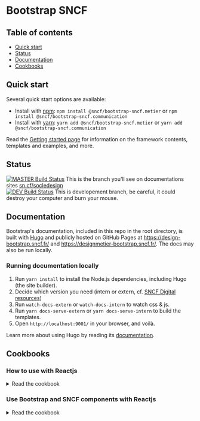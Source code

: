 # Bootstrap SNCF

## Table of contents

- [Quick start](#quick-start)
- [Status](#status)
- [Documentation](#documentation)
- [Cookbooks](#cookbooks)

## Quick start

Several quick start options are available:

- Install with [npm](https://www.npmjs.com/): `npm install @sncf/bootstrap-sncf.metier` or `npm install @sncf/bootstrap-sncf.communication`
- Install with [yarn](https://yarnpkg.com/): `yarn add @sncf/bootstrap-sncf.metier` or `yarn add  @sncf/bootstrap-sncf.communication`

Read the [Getting started page](http://sn.cf/socledesign) for information on the framework contents, templates and examples, and more.

## Status

[![MASTER Build Status](https://travis-ci.com/SNCFdevelopers/bootstrap-sncf.svg?branch=master)](https://travis-ci.com/SNCFdevelopers/bootstrap-sncf) This is the branch you'll see on documentations sites [sn.cf/socledesign](http://sn.cf/socledesign)   
[![DEV Build Status](https://travis-ci.com/SNCFdevelopers/bootstrap-sncf.svg?branch=dev)](https://travis-ci.com/SNCFdevelopers/bootstrap-sncf) This is developement branch, be careful, it could destroy your computer and burn your mouse.

## Documentation

Bootstrap's documentation, included in this repo in the root directory, is built with [Hugo](https://gohugo.io/) and publicly hosted on GitHub Pages at <https://design-bootstrap.sncf.fr/> and <https://designmetier-bootstrap.sncf.fr/>. The docs may also be run locally.

### Running documentation locally

1. Run `yarn install` to install the Node.js dependencies, including Hugo (the site builder).
2. Decide which version you need (intern or extern, cf. [SNCF Digital resources](http://sn.cf/socledesign))
3. Run `watch-docs-extern` or `watch-docs-intern` to watch css & js.
4. Run `yarn docs-serve-extern` or `yarn docs-serve-intern` to build the templates.
5. Open `http://localhost:9001/` in your browser, and voilà.

Learn more about using Hugo by reading its [documentation](https://gohugo.io/documentation/).

## Cookbooks

### How to use with Reactjs

<details>

<summary>Read the cookbook</summary>

If you want to create a new [Reactjs](https://github.com/facebook/create-react-app) project, you need to:

1. Create a new project:

    ```bash
    npx create-react-app reactjs-sncf
    ```

2. Add `bootstrap-sncf` package:

    ```bash
    yarn add @sncf/bootstrap-sncf.metier
    ```

3. Import

    ```js
    import '@sncf/bootstrap-sncf.metier/dist/bootstrap-sncf.min.css';
    import '@sncf/bootstrap-sncf.metier';
    ```

4. Start
    ```bash
    yarn start
    ```

</details>

### Use Bootstrap and SNCF components with Reactjs

<details>

<summary>Read the cookbook</summary>

See the [Bootstrap JavaScript](https://getbootstrap.com/docs/4.2/getting-started/webpack/) section, import what you need:

1. Import

    ```js
    import 'bootstrap/js/dist/dropdown';
    import SelectExclusive from './dist/js/components/selectRadios'
    ```

2. Init

    ```js
    useEffect(() => {
        const dataSelectRadios = 'select-radios';
        const components = document.querySelectorAll(dataComponent);
    
        components.forEach((component) => {
            if (component.dataset.component === dataSelectRadios) {
                new SelectRadios(component)
            }
        });
    }, []);
    ```

3. Use template

    ```js
    return (
        <div className="form-group">
            <div className="input-group">
                <div className="input-group-prepend">
                <div className="btn-group dropdown" data-component="select-radios">
                    <button type="button" className="btn btn-secondary dropdown-toggle" data-toggle="dropdown" aria-haspopup="true" aria-expanded="false" aria-controls="actionsgroup">
                    <span data-role="placeholder">Tous ces mots</span>
                    <i className="icons-arrow-down" aria-hidden="true"></i>
                    </button>
                    <div className="dropdown-menu dropdown-menu-right" id="actionsgroup">
                    <input data-role="value" type="radio" name="keywordSearch" value="keywordSearch1" id="action1" className="sr-only" />
                    <label className="dropdown-item" htmlFor="action1">Action</label>
                    <hr className="dropdown-divider"/>
                    <input data-role="value" type="radio" name="keywordSearch" value="keywordSearch2" id="action2" className="sr-only" />
                    <label className="dropdown-item" htmlFor="action2">Another action</label>
                    <input data-role="value" type="radio" name="keywordSearch" value="keywordSearch3" id="action3" className="sr-only" />
                    <label className="dropdown-item" htmlFor="action3">Something else here</label>
                    </div>
                </div>
                </div>
                <div className="form-control-container">
                <input id="entertext" type="text" className="form-control" title="Enter text" placeholder="Enter text" />
                <span className="form-control-state"></span>
                </div>
            </div>
        </div>
    );
    ```
